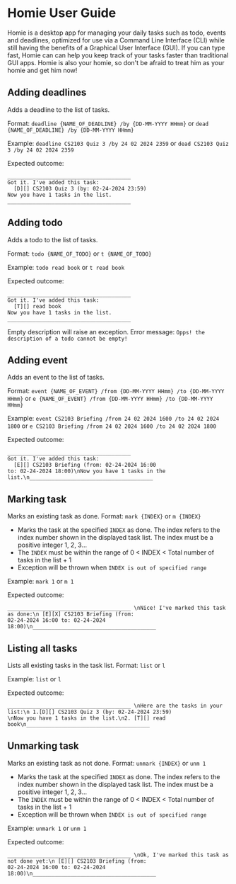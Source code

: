 # Homie User Guide

Homie is a desktop app for managing your daily tasks such as todo, events and deadlines, optimized for use via a
Command Line Interface (CLI) while still having the benefits of a Graphical User Interface (GUI). If you can type fast,
Homie can can help you keep track of your tasks faster than traditional GUI apps. Homie is also your homie, so don't be
afraid to treat him as your homie and get him now!

## Adding deadlines

Adds a deadline to the list of tasks.

Format: `deadline {NAME_OF_DEADLINE} /by {DD-MM-YYYY HHmm}` or 
`dead {NAME_OF_DEADLINE} /by {DD-MM-YYYY HHmm}`

Example: `deadline CS2103 Quiz 3 /by 24 02 2024 2359` or `dead CS2103 Quiz 3 /by 24 02 2024 2359`

Expected outcome:
```
_______________________________________
Got it. I've added this task:
  [D][] CS2103 Quiz 3 (by: 02-24-2024 23:59)
Now you have 1 tasks in the list.
_______________________________________
```

## Adding todo

Adds a todo to the list of tasks.

Format: `todo {NAME_OF_TODO}` or `t {NAME_OF_TODO}`

Example: `todo read book` or `t read book`

Expected outcome:
```
_______________________________________
Got it. I've added this task:
  [T][] read book
Now you have 1 tasks in the list.
_______________________________________
```

Empty description will raise an exception.
Error message: `Opps! the description of a todo cannot be empty!`


## Adding event

Adds an event to the list of tasks.

Format: `event {NAME_OF_EVENT} /from {DD-MM-YYYY HHmm} /to {DD-MM-YYYY HHmm}` or `e {NAME_OF_EVENT} /from
{DD-MM-YYYY HHmm} /to {DD-MM-YYYY HHmm}`

Example: `event CS2103 Briefing /from 24 02 2024 1600 /to 24 02 2024 1800` or `e CS2103 Briefing /from 24 02 2024
1600 /to 24 02 2024 1800`

Expected outcome:
```
_______________________________________
Got it. I've added this task:
  [E][] CS2103 Briefing (from: 02-24-2024 16:00 
to: 02-24-2024 18:00)\nNow you have 1 tasks in the list.\n_______________________________________
```

## Marking task

Marks an existing task as done.
Format: `mark {INDEX}` or `m {INDEX}`

- Marks the task at the specified `INDEX` as done. The index refers to the index number shown in the displayed task
list. The index must be a positive integer 1, 2, 3...
- The `INDEX` must be within the range of 0 < INDEX < Total number of tasks in the list + 1
- Exception will be thrown when `INDEX is out of specified range`

Example: `mark 1` or `m 1`

Expected outcome:
```
_______________________________________ \nNice! I've marked this task as done:\n [E][X] CS2103 Briefing (from: 
02-24-2024 16:00 to: 02-24-2024 18:00)\n_______________________________________
```

## Listing all tasks

Lists all existing tasks in the task list.
Format: `list` or `l`

Example: `list` or `l`

Expected outcome:
```
_______________________________________ \nHere are the tasks in your list:\n 1.[D][] CS2103 Quiz 3 (by: 02-24-2024 23:59)
\nNow you have 1 tasks in the list.\n2. [T][] read book\n_______________________________________
```

## Unmarking task

Marks an existing task as not done.
Format: `unmark {INDEX}` or `unm 1`

- Marks the task at the specified `INDEX` as done. The index refers to the index number shown in the displayed task
  list. The index must be a positive integer 1, 2, 3...
- The `INDEX` must be within the range of 0 < INDEX < Total number of tasks in the list + 1
- Exception will be thrown when `INDEX is out of specified range`

Example: `unmark 1` or `unm 1`

Expected outcome:
```
_______________________________________ \nOk, I've marked this task as not done yet:\n [E][] CS2103 Briefing (from: 
02-24-2024 16:00 to: 02-24-2024 18:00)\n_______________________________________
```